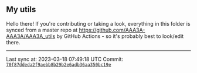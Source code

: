 ## My utils

Hello there! If you're contributing or taking a look, everything in this folder
is synced from a master repo at https://github.com/AAA3A-AAA3A/AAA3A_utils by GitHub Actions -
so it's probably best to look/edit there.

---

Last sync at: 2023-03-18 07:49:18 UTC
Commit: [`70f87ddeda2f9aebb8b29b2e6adb36aa350bc19e`](https://github.com/AAA3A-AAA3A/AAA3A_utils/commit/70f87ddeda2f9aebb8b29b2e6adb36aa350bc19e)

